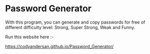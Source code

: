 # Password Generator

With this program, you can generate and copy passwords for free of different difficulty level: Strong, Super Strong, Weak and Funny.

Run this website here :-

https://codyandersan.github.io/Password_Generator/
